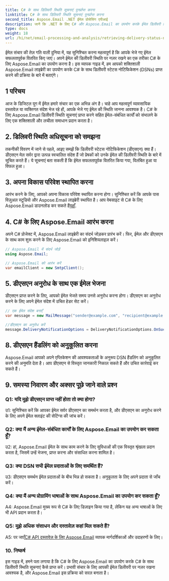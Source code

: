 ```yaml
---
title: C# के साथ डिलिवरी स्थिति सूचनाएं पुनर्प्राप्त करना
linktitle: C# के साथ डिलिवरी स्थिति सूचनाएं पुनर्प्राप्त करना
second_title: Aspose.Email .NET ईमेल प्रोसेसिंग एपीआई
description: जानें कि .NET के लिए C# और Aspose.Email का उपयोग करके ईमेल डिलीवरी स्थिति सूचनाएं कैसे प्राप्त करें।
type: docs
weight: 18
url: /hi/net/email-processing-and-analysis/retrieving-delivery-status-notifications-with-csharp/
---
```


ईमेल संचार की तेज़ गति वाली दुनिया में, यह सुनिश्चित करना महत्वपूर्ण है कि आपके भेजे गए ईमेल सफलतापूर्वक वितरित किए जाएं। अपने ईमेल की डिलीवरी स्थिति पर नज़र रखने का एक तरीका C# के लिए Aspose.Email का उपयोग करना है। इस व्यापक गाइड में, हम आपको शक्तिशाली Aspose.Email लाइब्रेरी का उपयोग करके C# के साथ डिलीवरी स्टेटस नोटिफिकेशन (DSNs) प्राप्त करने की प्रक्रिया के बारे में बताएंगे।

## 1 परिचय

आज के डिजिटल युग में ईमेल हमारे संचार का एक अभिन्न अंग है। चाहे आप महत्वपूर्ण व्यावसायिक दस्तावेज़ या व्यक्तिगत संदेश भेज रहे हों, आपके भेजे गए ईमेल की स्थिति जानना आवश्यक है। C# के लिए Aspose.Email डिलीवरी स्थिति सूचनाएं प्राप्त करने सहित ईमेल-संबंधित कार्यों को संभालने के लिए एक शक्तिशाली और लचीला समाधान प्रदान करता है।

## 2. डिलिवरी स्थिति अधिसूचना को समझना

तकनीकी विवरण में जाने से पहले, आइए समझें कि डिलीवरी स्टेटस नोटिफिकेशन (डीएसएन) क्या हैं। डीएसएन मेल सर्वर द्वारा उत्पन्न स्वचालित संदेश हैं जो प्रेषकों को उनके ईमेल की डिलीवरी स्थिति के बारे में सूचित करते हैं। ये सूचनाएं बता सकती हैं कि ईमेल सफलतापूर्वक वितरित किया गया, विलंबित हुआ या विफल हुआ।

## 3. अपना विकास परिवेश स्थापित करना

 आरंभ करने के लिए, आपको अपना विकास परिवेश स्थापित करना होगा। सुनिश्चित करें कि आपके पास विज़ुअल स्टूडियो और Aspose.Email लाइब्रेरी स्थापित है। आप वेबसाइट से C# के लिए Aspose.Email डाउनलोड कर सकते हैं[यहाँ](https://www.aspose.com/downloads/email/net).

## 4. C# के लिए Aspose.Email आरंभ करना

अपने C# प्रोजेक्ट में, Aspose.Email लाइब्रेरी का संदर्भ जोड़कर प्रारंभ करें। फिर, ईमेल और डीएसएन के साथ काम शुरू करने के लिए Aspose.Email को इनिशियलाइज़ करें।

```csharp
// Aspose.Email में संदर्भ जोड़ें
using Aspose.Email;

// Aspose.Email को आरंभ करें
var emailClient = new SmtpClient();
```

## 5. डीएसएन अनुरोध के साथ एक ईमेल भेजना

डीएसएन प्राप्त करने के लिए, आपको ईमेल भेजते समय उनसे अनुरोध करना होगा। डीएसएन का अनुरोध करने के लिए अपने ईमेल संदेश में उचित हेडर सेट करें।

```csharp
// एक ईमेल संदेश बनाएँ
var message = new MailMessage("sender@example.com", "recipient@example.com", "Subject", "Body");

//डीएसएन का अनुरोध करें
message.DeliveryNotificationOptions = DeliveryNotificationOptions.OnSuccess | DeliveryNotificationOptions.OnFailure;
```


## 8. डीएसएन हैंडलिंग को अनुकूलित करना

Aspose.Email आपको अपने एप्लिकेशन की आवश्यकताओं के अनुरूप DSN हैंडलिंग को अनुकूलित करने की अनुमति देता है। आप डीएसएन से विस्तृत जानकारी निकाल सकते हैं और उचित कार्रवाई कर सकते हैं।

## 9. समस्या निवारण और अक्सर पूछे जाने वाले प्रश्न

### Q1: यदि मुझे डीएसएन प्राप्त नहीं होता तो क्या होगा?
उ1: सुनिश्चित करें कि आपका ईमेल सर्वर डीएसएन का समर्थन करता है, और डीएसएन का अनुरोध करने के लिए अपने ईमेल क्लाइंट की सेटिंग्स की जांच करें।

### Q2: क्या मैं अन्य ईमेल-संबंधित कार्यों के लिए Aspose.Email का उपयोग कर सकता हूँ?
उ2: हां, Aspose.Email ईमेल के साथ काम करने के लिए सुविधाओं की एक विस्तृत श्रृंखला प्रदान करता है, जिसमें उन्हें भेजना, प्राप्त करना और संसाधित करना शामिल है।

### Q3: क्या DSN सभी ईमेल प्रदाताओं के लिए समर्थित हैं?
उ3: डीएसएन समर्थन ईमेल प्रदाताओं के बीच भिन्न हो सकता है। अनुकूलता के लिए अपने प्रदाता से जाँच करें।

### Q4: क्या मैं अन्य प्रोग्रामिंग भाषाओं के साथ Aspose.Email का उपयोग कर सकता हूँ?
A4: Aspose.Email मुख्य रूप से C# के लिए डिज़ाइन किया गया है, लेकिन यह अन्य भाषाओं के लिए भी API प्रदान करता है।

### Q5: मुझे अधिक संसाधन और दस्तावेज़ कहां मिल सकते हैं?
 A5: पर जाएँ[C# API दस्तावेज़ के लिए Aspose.Email](https://reference.aspose.com/email/net/) व्यापक मार्गदर्शिकाओं और उदाहरणों के लिए।

### 10. निष्कर्ष

इस गाइड में, हमने पता लगाया है कि C# के लिए Aspose.Email का उपयोग करके C# के साथ डिलीवरी स्थिति सूचनाएं कैसे प्राप्त करें। प्रभावी संचार के लिए आपकी ईमेल डिलीवरी पर नज़र रखना आवश्यक है, और Aspose.Email इस प्रक्रिया को सरल बनाता है।
